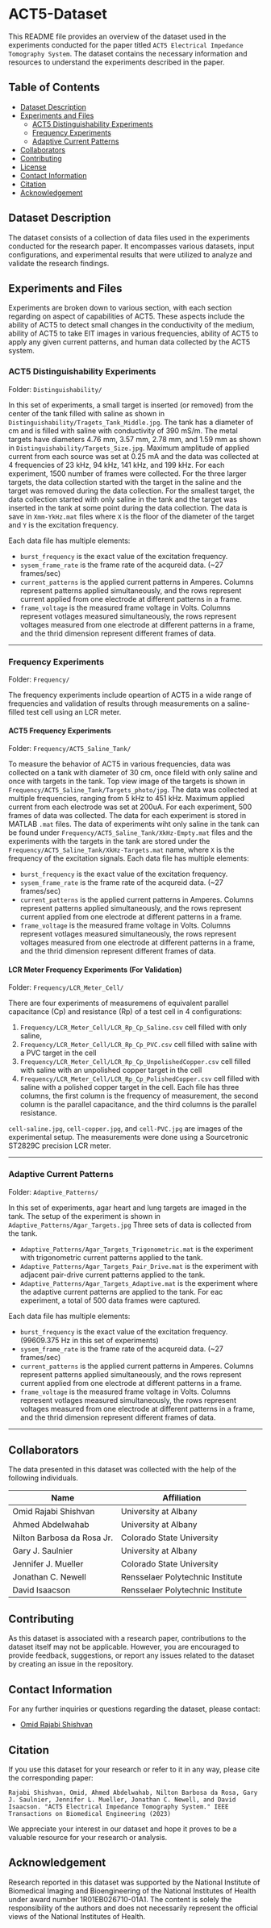 # ACT5-Dataset

This README file provides an overview of the dataset used in the experiments conducted for the paper titled `ACT5 Electrical Impedance Tomography System`. The dataset contains the necessary information and resources to understand the experiments described in the paper.

## Table of Contents
- [Dataset Description](#Dataset-Description)
- [Experiments and Files](#Experiments-and-Files)
  - [ACT5 Distinguishability Experiments](#ACT5-Distinguishability-Experiments)
  - [Frequency Experiments](#Frequency-Experiments)
  - [Adaptive Current Patterns](#Adaptive-Current-Patterns)
- [Collaborators](#Collaborators)
- [Contributing](#Contributing)
- [License](#License)
- [Contact Information](#Contact-Information)
- [Citation](#Citation)
- [Acknowledgement](#Acknowledgement)

## Dataset Description

The dataset consists of a collection of data files used in the experiments conducted for the research paper. It encompasses various datasets, input configurations, and experimental results that were utilized to analyze and validate the research findings.

## Experiments and Files
Experiments are broken down to various section, with each section regarding on aspect of capabilities of ACT5.
These aspects include the ability of ACT5 to detect small changes in the conductivity of the medium, ability of ACT5 to take EIT images in various frequencies, ability of ACT5 to apply any given current patterns, and human data collected by the ACT5 system.

### ACT5 Distinguishability Experiments 
Folder: `Distinguishability/`

In this set of experiments, a small target is inserted (or removed) from the center of the tank filled with saline as shown in `Distinguishability/Tragets_Tank_Middle.jpg`. The tank has a diameter of 
cm and is filled with saline with conductivity of 390 mS/m.
The metal targets have diameters 4.76 mm, 3.57 mm, 2.78 mm, and 1.59 mm as shown  in `Distinguishability/Targets_Size.jpg`.
Maximum amplitude of applied current from each source was set at 0.25 mA and the data was collected at 4 frequencies of 23 kHz, 94 kHz, 141 kHz, and 199 kHz.
For each experiment, 1500 number of frames were collected. For the three larger targets, the data collection started with the target in the saline and the target was removed during the data collection. For the smallest target, the data collection started with only saline in the tank and the target was inserted in the tank at some point during the data collection.
The data is save in `Xmm-YkHz.mat` files where `X` is the floor of the diameter of the target and `Y` is the excitation frequency.

Each data file has multiple elements: 
- `burst_frequency` is the exact value of the excitation frequency.
- `sysem_frame_rate` is the frame rate of the acqureid data. (~27 frames/sec)
- `current_patterns` is the applied current patterns in Amperes. Columns represent patterns applied simultaneously, and the rows represent current applied from one electrode at different patterns in a frame.
- `frame_voltage` is the measured frame voltage in Volts. Columns represent votlages measured simultaneously, the rows represent voltages measured from one electrode at different patterns in a frame, and the thrid dimension represent different frames of data.

---
### Frequency Experiments
Folder: `Frequency/`

The frequency experiments include opeartion of ACT5 in a wide range of frequencies and validation of results through measurements on a saline-filled test cell using an LCR meter.

#### ACT5 Frequency Experiments 
Folder: `Frequency/ACT5_Saline_Tank/`

To measure the behavior of ACT5 in various frequencies, data was collected on a tank with diameter of 30 cm, once fileld with only saline and once with targets in the tank.
Top view image of the targets is shown in `Frequency/ACT5_Saline_Tank/Targets_photo/jpg`.
The data was collected at multiple frequencies, ranging from 5 kHz to 451 kHz.
Maximum applied current from each electrode was set at 200uA.
For each experiment, 500 frames of data was collected.
The data for each experiment is stored in MATLAB `.mat` files.
The data of experiments wiht only saline in the tank can be found under `Frequency/ACT5_Saline_Tank/XkHz-Empty.mat` files and the experiments with the targets in the tank are stored under the `Frequency/ACT5_Saline_Tank/XkHz-Targets.mat` name, where `X` is the frequency of the excitation signals.
Each data file has multiple elements: 
- `burst_frequency` is the exact value of the excitation frequency.
- `sysem_frame_rate` is the frame rate of the acqureid data. (~27 frames/sec)
- `current_patterns` is the applied current patterns in Amperes. Columns represent patterns applied simultaneously, and the rows represent current applied from one electrode at different patterns in a frame.
- `frame_voltage` is the measured frame voltage in Volts. Columns represent votlages measured simultaneously, the rows represent voltages measured from one electrode at different patterns in a frame, and the thrid dimension represent different frames of data.


#### LCR Meter Frequency Experiments (For Validation) 
Folder: `Frequency/LCR_Meter_Cell/`

There are four experiments of measuremens of equivalent parallel capacitance (Cp) and resistance (Rp) of a test cell in 4 configurations: 
1. `Frequency/LCR_Meter_Cell/LCR_Rp_Cp_Saline.csv` cell filled with only saline, 
2. `Frequency/LCR_Meter_Cell/LCR_Rp_Cp_PVC.csv` cell filled with saline with a PVC target in the cell
3. `Frequency/LCR_Meter_Cell/LCR_Rp_Cp_UnpolishedCopper.csv` cell filled with saline with an unpolished copper target in the cell
4. `Frequency/LCR_Meter_Cell/LCR_Rp_Cp_PolishedCopper.csv` cell filled with saline with a polished copper target in the cell.
Each file has three columns, the first column is the frequency of measurement, the second column is the parallel capacitance, and the third columns is the parallel resistance.


`cell-saline.jpg`, `cell-copper.jpg`, and `cell-PVC.jpg` are images of the experimental setup.
The measurements were done using a Sourcetronic ST2829C precision LCR meter.

---

### Adaptive Current Patterns
Folder: `Adaptive_Patterns/`

In this set of experiments, agar heart and lung targets are imaged in the tank. The setup of the experiment is shown in `Adaptive_Patterns/Agar_Targets.jpg`
Three sets of data is collected from the tank.
- `Adaptive_Patterns/Agar_Targets_Trigonometric.mat` is the experiment with trigonometric current patterns applied to the tank.
- `Adaptive_Patterns/Agar_Targets_Pair_Drive.mat` is the experiment with adjacent pair-drive current patterns applied to the tank.
- `Adaptive_Patterns/Agar_Targets_Adaptive.mat` is the experiment where the adaptive current patterns are applied to the tank.
For eac experiment, a total of 500 data frames were captured.

Each data file has multiple elements: 
- `burst_frequency` is the exact value of the excitation frequency. (99609.375 Hz in this set of experiments)
- `sysem_frame_rate` is the frame rate of the acqureid data. (~27 frames/sec)
- `current_patterns` is the applied current patterns in Amperes. Columns represent patterns applied simultaneously, and the rows represent current applied from one electrode at different patterns in a frame.
- `frame_voltage` is the measured frame voltage in Volts. Columns represent votlages measured simultaneously, the rows represent voltages measured from one electrode at different patterns in a frame, and the thrid dimension represent different frames of data.

---

## Collaborators

The data presented in this dataset was collected with the help of the following individuals.

| Name | Affiliation |
| ---- | ---- |
| Omid Rajabi Shishvan    | University at Albany    |
| Ahmed Abdelwahab    | University at Albany    |
| Nilton Barbosa da Rosa Jr.    | Colorado State University    |
| Gary J. Saulnier    | University at Albany    |
| Jennifer J. Mueller    | Colorado State University    |
| Jonathan C. Newell    | Rensselaer Polytechnic Institute    |
| David Isaacson    | Rensselaer Polytechnic Institute    |


## Contributing

As this dataset is associated with a research paper, contributions to the dataset itself may not be applicable. However, you are encouraged to provide feedback, suggestions, or report any issues related to the dataset by creating an issue in the repository.

## Contact Information

For any further inquiries or questions regarding the dataset, please contact:

- [Omid Rajabi Shishvan](mailto:orajabishishvan@albany.edu)

## Citation

If you use this dataset for your research or refer to it in any way, please cite the corresponding paper:

```
Rajabi Shishvan, Omid, Ahmed Abdelwahab, Nilton Barbosa da Rosa, Gary J. Saulnier, Jennifer L. Mueller, Jonathan C. Newell, and David Isaacson. "ACT5 Electrical Impedance Tomography System." IEEE Transactions on Biomedical Engineering (2023)
```

We appreciate your interest in our dataset and hope it proves to be a valuable resource for your research or analysis.

## Acknowledgement
  
Research reported in this dataset was supported by the National Institute of Biomedical Imaging and Bioengineering of the National Institutes of Health under award number 1R01EB026710-01A1. 
The content is solely the responsibility of the authors and does not necessarily represent the official views of the National Institutes of Health.
